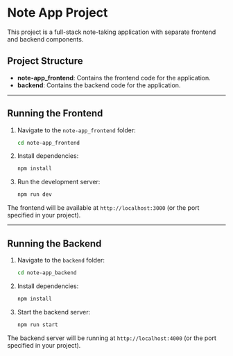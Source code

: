 # Note App Project

This project is a full-stack note-taking application with separate frontend and backend components.

## Project Structure
- **note-app_frontend**: Contains the frontend code for the application.
- **backend**: Contains the backend code for the application.

---

## Running the Frontend

1. Navigate to the `note-app_frontend` folder:
   ```bash
   cd note-app_frontend
   ```
2. Install dependencies:
   ```bash
   npm install
   ```
3. Run the development server:
   ```bash
   npm run dev
   ```

The frontend will be available at `http://localhost:3000` (or the port specified in your project).

---

## Running the Backend

1. Navigate to the `backend` folder:
   ```bash
   cd note-app_backend
   ```
2. Install dependencies:
   ```bash
   npm install
   ```
3. Start the backend server:
   ```bash
   npm run start
   ```

The backend server will be running at `http://localhost:4000` (or the port specified in your project).
